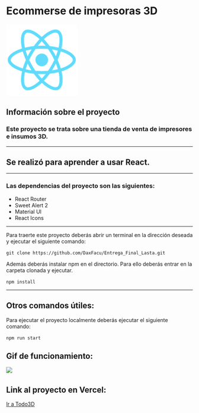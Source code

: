 # Ecommerse de impresoras 3D

![](/public/logo192.png)

## Información sobre el proyecto

### Este proyecto se trata sobre una tienda de venta de impresores e insumos 3D.

---

## Se realizó para aprender a usar React.

---

### Las dependencias del proyecto son las siguientes:

- React Router
- Sweet Alert 2
- Material UI
- React Icons

---

Para traerte este proyecto deberás abrir un terminal en la dirección deseada y ejecutar el siguiente comando:

```
git clone https://github.com/DaxFacu/Entrega_Final_Lasta.git
```

Además deberás instalar npm en el directorio. Para ello deberás entrar en la carpeta clonada y ejecutar.

```
npm install
```

---

## Otros comandos útiles:

Para ejecutar el proyecto localmente deberás ejecutar el siguiente comando:

```
npm run start
```

## Gif de funcionamiento:

![](/public/gif.gif)

## Link al proyecto en Vercel:

[Ir a Todo3D](https://todo-3d-entrega-final-lasta-vdzl-a7b8yfjjw-daxfacu.vercel.app/)
